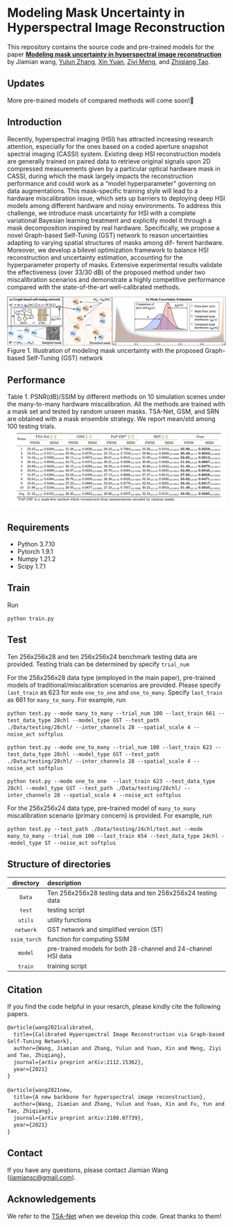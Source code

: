 # Modeling Mask Uncertainty in Hyperspectral Image Reconstruction


This repository contains the source code and pre-trained models for the paper [**Modeling mask uncertainty in hyperspectral image reconstruction**](https://arxiv.org/pdf/2112.15362.pdf) by Jiamian wang, [Yulun Zhang](http://yulunzhang.com/), [Xin Yuan](https://xygroup6.github.io/xygroup/), [Ziyi Meng](https://github.com/mengziyi64), and [Zhiqiang Tao](https://ztao.cc/).

## Updates
More pre-trained models of compared methods will come soon!:rocket:

## Introduction
Recently, hyperspectral imaging (HSI) has attracted increasing research attention, especially for the ones based on a coded aperture snapshot spectral imaging (CASSI) system. Existing deep HSI reconstruction models are generally trained on paired data to retrieve original signals upon 2D compressed measurements given by a particular optical hardware mask in CASSI, during which the mask largely impacts the reconstruction performance and could work as a “model hyperparameter” governing on data augmentations. This mask-specific training style will lead to a hardware miscalibration issue, which sets up barriers to deploying deep HSI models among different hardware and noisy environments. To address this challenge, we introduce mask uncertainty for HSI with a complete variational Bayesian learning treatment and explicitly model it through a mask decomposition inspired by real hardware. Specifically, we propose a novel Graph-based Self-Tuning (GST) network to reason uncertainties adapting to varying spatial structures of masks among dif- ferent hardware. Moreover, we develop a bilevel optimization framework to balance HSI reconstruction and uncertainty estimation, accounting for the hyperparameter property of masks. Extensive experimental results validate the effectiveness (over 33/30 dB) of the proposed method under two miscalibration scenarios and demonstrate a highly competitive performance compared with the state-of-the-art well-calibrated methods.


![RDN](/figure/framework.png)
Figure 1. Illustration of modeling mask uncertainty with the proposed Graph-based Self-Tuning (GST) network


## Performance

Table 1. PSNR(dB)/SSIM by different methods on 10 simulation scenes under the many-to-many hardware miscalibration. All the methods are trained with a mask set and tested by random unseen masks. TSA-Net, GSM, and SRN are obtained with a mask ensemble strategy. We report mean/std among 100 testing trials.
![RDN](/figure/M2M_tab.png)


## Requirements

* Python 3.7.10
* Pytorch 1.9.1
* Numpy 1.21.2
* Scipy 1.7.1


## Train

Run

```
python train.py
```


## Test

Ten 256x256x28 and ten 256x256x24 benchmark testing data are provided. 
Testing trials can be determined by specify `trial_num`

For the 256x256x28 data type (employed in the main paper), pre-trained models of traditional/miscalibration scenarios are provided. Please specify `last_train` as 623 for `mode` `one_to_one` and `one_to_many`. Specify `last_train` as 661 for `many_to_many`. For example, run

```
python test.py --mode many_to_many --trial_num 100 --last_train 661 --test_data_type 28chl --model_type GST --test_path ./Data/testing/28chl/ --inter_channels 28 --spatial_scale 4 --noise_act softplus
```
```
python test.py --mode one_to_many --trial_num 100 --last_train 623 --test_data_type 28chl --model_type GST --test_path ./Data/testing/28chl/ --inter_channels 28 --spatial_scale 4 --noise_act softplus
```
```
python test.py --mode one_to_one  --last_train 623 --test_data_type 28chl --model_type GST --test_path ./Data/testing/28chl/ --inter_channels 28 --spatial_scale 4 --noise_act softplus
```

For the 256x256x24 data type, pre-trained model of `many_to_many` miscalibration scenario (primary concern) is provided.  For example, run

```
python test.py --test_path ./Data/testing/24chl/test.mat --mode many_to_many --trial_num 100 --last_train 654 --test_data_type 24chl --model_type ST --noise_act softplus 
```



## Structure of directories

| directory  | description  |
| :--------: | :----------- | 
| `Data` | Ten 256x256x28 testing data and ten 256x256x24 testing data | 
| `test`    | testing script |
| `utils`   | utility functions|
| `network`    | GST network and simplified version (ST) |
| `ssim_torch`    | function for computing SSIM |
| `model`      | pre-trained models for both 28-channel and 24-channel HSI data |
| `train`| training script |


## Citation

If you find the code helpful in your resarch, please kindly cite the following papers.
```
@article{wang2021calibrated,
  title={Calibrated Hyperspectral Image Reconstruction via Graph-based Self-Tuning Network},
  author={Wang, Jiamian and Zhang, Yulun and Yuan, Xin and Meng, Ziyi and Tao, Zhiqiang},
  journal={arXiv preprint arXiv:2112.15362},
  year={2021}
}

@article{wang2021new,
  title={A new backbone for hyperspectral image reconstruction},
  author={Wang, Jiamian and Zhang, Yulun and Yuan, Xin and Fu, Yun and Tao, Zhiqiang},
  journal={arXiv preprint arXiv:2108.07739},
  year={2021}
}
```

## Contact

If you have any questions, please contact Jiamian Wang (jiamiansc@gmail.com).



## Acknowledgements

We refer to the [TSA-Net](https://github.com/mengziyi64/TSA-Net) when we develop this code.  Great thanks to them!
